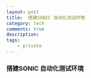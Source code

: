 ```yaml
---
layout: post
title:  搭建SONIC 自动化测试环境
category: tech 
comments: true
description: 
tags:
    - private 
---
```


###  搭建SONIC 自动化测试环境





